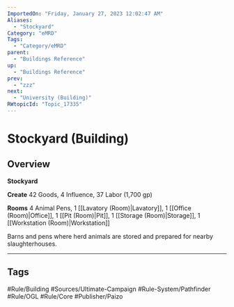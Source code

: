 ```yaml
---
ImportedOn: "Friday, January 27, 2023 12:02:47 AM"
Aliases:
  - "Stockyard"
Category: "eMRD"
Tags:
  - "Category/eMRD"
parent:
  - "Buildings Reference"
up:
  - "Buildings Reference"
prev:
  - "zzz"
next:
  - "University (Building)"
RWtopicId: "Topic_17335"
---
```

# Stockyard (Building)
## Overview
**Stockyard**

**Create** 42 Goods, 4 Influence, 37 Labor (1,700 gp)

**Rooms** 4 Animal Pens, 1 [[Lavatory (Room)|Lavatory]], 1 [[Office (Room)|Office]], 1 [[Pit (Room)|Pit]], 1 [[Storage (Room)|Storage]], 1 [[Workstation (Room)|Workstation]]

Barns and pens where herd animals are stored and prepared for nearby slaughterhouses.


---
## Tags
#Rule/Building #Sources/Ultimate-Campaign #Rule-System/Pathfinder #Rule/OGL #Rule/Core #Publisher/Paizo

